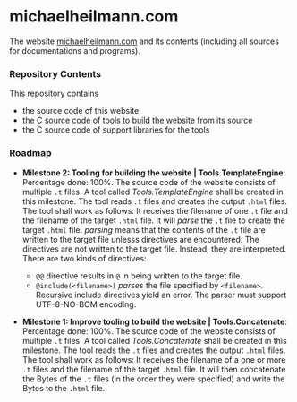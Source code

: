 # michaelheilmann.com
The website [michaelheilmann.com](https://michaelheilmann.com) and its contents (including all sources for documentations and programs).

### Repository Contents
This repository contains
- the source code of this website
- the C source code of tools to build the website from its source
- the C source code of support libraries for the tools

### Roadmap
- **Milestone 2: Tooling for building the website | Tools.TemplateEngine**: Percentage done: 100%.
The source code of the website consists of multiple `.t` files. A tool called *Tools.TemplateEngine* shall be created in this milestone. The tool reads `.t` files and creates the output `.html`  files.
\
The tool shall work as follows: It receives the filename of one `.t` file and the filename of the target `.html` file. It will *parse* the `.t` file to create the target `.html` file. *parsing* means that the contents of the `.t` file are written to the target file unlesss directives are encountered. The directives are not written to the target file. Instead, they are interpreted. There are two kinds of directives:
  - `@@` directive results in `@` in being written to the target file. 
  - `@include(<filename>)` *parses* the file specified by `<filename>`.
\
Recursive include directives yield an error.
The parser must support UTF-8-NO-BOM encoding.

- **Milestone 1: Improve tooling to build the website | Tools.Concatenate**: Percentage done: 100%.
The source code of the website consists of multiple `.t` files. A tool called *Tools.Concatenate* shall be created in this milestone. The tool reads the  `.t` files and creates the output `.html` files.
\
The tool shall work as follows: It receives the filename of a one or more `.t` files and the filename of the target  `.html` file. It will then concatenate the Bytes of the `.t` files (in the order they were specified) and write the Bytes to the `.html` file. 
